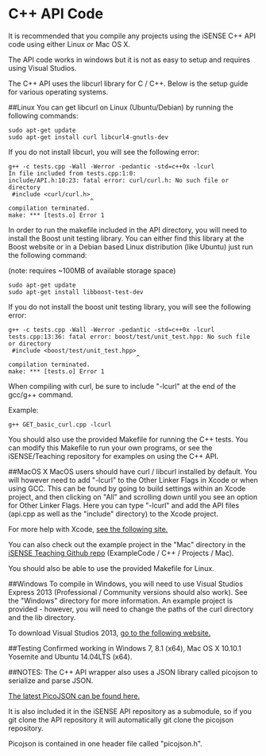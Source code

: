 C++ API Code
================

It is recommended that you compile any projects using the iSENSE C++ API code
using either Linux or Mac OS X.

The API code works in windows but it is not as easy to setup and requires using
Visual Studios.

The C++ API uses the libcurl library for C / C++.
Below is the setup guide for various operating systems.

##Linux
You can get libcurl on Linux (Ubuntu/Debian) by running the following commands:

```
sudo apt-get update
sudo apt-get install curl libcurl4-gnutls-dev
```

If you do not install libcurl, you will see the following error:

```
g++ -c tests.cpp -Wall -Werror -pedantic -std=c++0x -lcurl
In file included from tests.cpp:1:0:
include/API.h:10:23: fatal error: curl/curl.h: No such file or directory
 #include <curl/curl.h>
                       ^
compilation terminated.
make: *** [tests.o] Error 1
```

In order to run the makefile included in the API directory, you will need to
install the Boost unit testing library. You can either find this library at the
Boost website or in a Debian based Linux distribution (like Ubuntu) just run the
following command:

(note: requires ~100MB of available storage space)

```
sudo apt-get update
sudo apt-get install libboost-test-dev
```

If you do not install the boost unit testing library, you will see the following
error:

```
g++ -c tests.cpp -Wall -Werror -pedantic -std=c++0x -lcurl
tests.cpp:13:36: fatal error: boost/test/unit_test.hpp: No such file or directory
 #include <boost/test/unit_test.hpp>
                                    ^
compilation terminated.
make: *** [tests.o] Error 1
```

When compiling with curl, be sure to include "-lcurl" at the end of the gcc/g++ command.

Example:

```
g++ GET_basic_curl.cpp -lcurl
```

You should also use the provided Makefile for running the C++ tests. You can
modify this Makefile to run your own programs, or see the iSENSE/Teaching
repository for examples on using the C++ API.

##MacOS X
MacOS users should have curl / libcurl installed by default.
You will however need to add "-lcurl" to the Other Linker Flags in Xcode or when using GCC.
This can be found by going to build settings within an Xcode project, and then clicking on "All"
and scrolling down until you see an option for Other Linker Flags. Here you can type "-lcurl" and
add the API files (api.cpp as well as the "include" directory) to the Xcode project.

For more help with Xcode, [see the following site.](http://docs.millennialmedia.com/iOS-SDK/iOSAddingLinkerFlag.html)

You can also check out the example project in the "Mac" directory in the
[iSENSE Teaching Github repo](https://github.com/isenseDev/Teaching) (ExampleCode / C++ / Projects / Mac).

You should also be able to use the provided Makefile for Linux.

##Windows
To compile in Windows, you will need to use Visual Studios Express 2013 (Professional / Community versions should also work).
See the "Windows" directory for more information. An example project is provided - however, you will need to change
the paths of the curl directory and the lib directory.

To download Visual Studios 2013, [go to the following website.](http://www.visualstudio.com/)

##Testing
Confirmed working in Windows 7, 8.1 (x64), Mac OS X 10.10.1 Yosemite and Ubuntu 14.04LTS (x64).


##NOTES:
The C++ API wrapper also uses a JSON library called picojson to serialize and parse JSON.

[The latest PicoJSON can be found here.](https://raw.githubusercontent.com/kazuho/picojson/master/picojson.h)

It is also included it in the iSENSE API repository as a submodule, so if you
git clone the API repository it will automatically git  clone the picojson repository.

Picojson is contained in one header file called "picojson.h".

